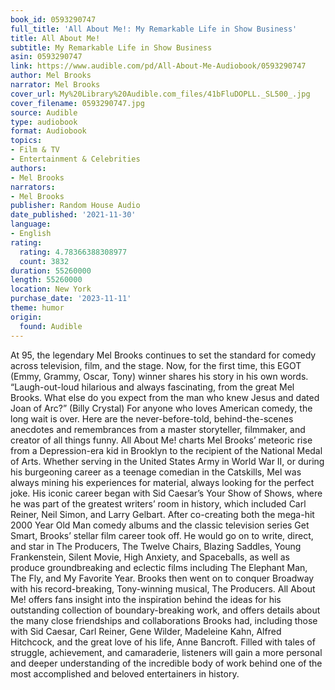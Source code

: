 ```yaml
---
book_id: 0593290747
full_title: 'All About Me!: My Remarkable Life in Show Business'
title: All About Me!
subtitle: My Remarkable Life in Show Business
asin: 0593290747
link: https://www.audible.com/pd/All-About-Me-Audiobook/0593290747
author: Mel Brooks
narrator: Mel Brooks
cover_url: My%20Library%20Audible.com_files/41bFluDOPLL._SL500_.jpg
cover_filename: 0593290747.jpg
source: Audible
type: audiobook
format: Audiobook
topics:
- Film & TV
- Entertainment & Celebrities
authors:
- Mel Brooks
narrators:
- Mel Brooks
publisher: Random House Audio
date_published: '2021-11-30'
language:
- English
rating:
  rating: 4.78366388308977
  count: 3832
duration: 55260000
length: 55260000
location: New York
purchase_date: '2023-11-11'
theme: humor
origin:
  found: Audible
---
```

At 95, the legendary Mel Brooks continues to set the standard for comedy across television, film, and the stage. Now, for the first time, this EGOT (Emmy, Grammy, Oscar, Tony) winner shares his story in his own words.
“Laugh-out-loud hilarious and always fascinating, from the great Mel Brooks. What else do you expect from the man who knew Jesus and dated Joan of Arc?” (Billy Crystal)
For anyone who loves American comedy, the long wait is over. Here are the never-before-told, behind-the-scenes anecdotes and remembrances from a master storyteller, filmmaker, and creator of all things funny.
All About Me! charts Mel Brooks’ meteoric rise from a Depression-era kid in Brooklyn to the recipient of the National Medal of Arts. Whether serving in the United States Army in World War II, or during his burgeoning career as a teenage comedian in the Catskills, Mel was always mining his experiences for material, always looking for the perfect joke. His iconic career began with Sid Caesar’s Your Show of Shows, where he was part of the greatest writers’ room in history, which included Carl Reiner, Neil Simon, and Larry Gelbart. After co-creating both the mega-hit 2000 Year Old Man comedy albums and the classic television series Get Smart, Brooks’ stellar film career took off. He would go on to write, direct, and star in The Producers, The Twelve Chairs, Blazing Saddles, Young Frankenstein, Silent Movie, High Anxiety, and Spaceballs, as well as produce groundbreaking and eclectic films including The Elephant Man, The Fly, and My Favorite Year. Brooks then went on to conquer Broadway with his record-breaking, Tony-winning musical, The Producers.
All About Me! offers fans insight into the inspiration behind the ideas for his outstanding collection of boundary-breaking work, and offers details about the many close friendships and collaborations Brooks had, including those with Sid Caesar, Carl Reiner, Gene Wilder, Madeleine Kahn, Alfred Hitchcock, and the great love of his life, Anne Bancroft.
Filled with tales of struggle, achievement, and camaraderie, listeners will gain a more personal and deeper understanding of the incredible body of work behind one of the most accomplished and beloved entertainers in history.
